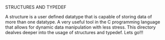 STRUCTURES AND TYPEDEF
>>>>>>>>>>>>>>>>>>>>>>
A structure is a user defined datatype that is capable of storing data of more than one datatype.
A very useful tool in the C programming language that allows for dynamic data manipulation with less stress.
This directory dealves deeper into the usage of structures and typedef.
Lets go!!!
